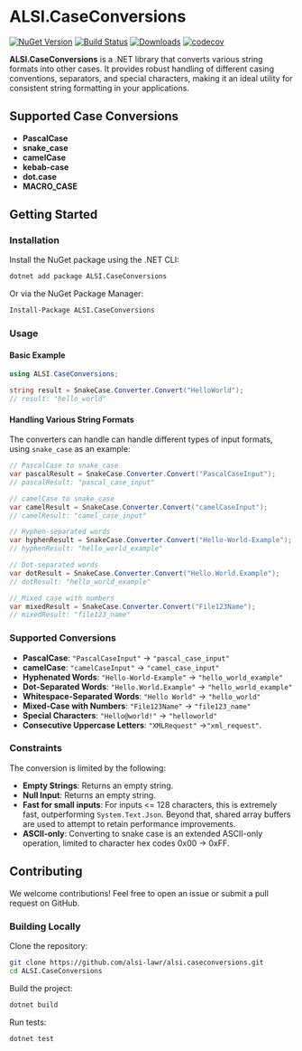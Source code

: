 # ALSI.CaseConversions

[![NuGet Version](https://img.shields.io/nuget/v/ALSI.CaseConversions.svg?style=flat)](https://www.nuget.org/packages/ALSI.CaseConversions/)
[![Build Status](https://github.com/alsi-lawr/alsi.caseconversions/actions/workflows/deploy-nuget.yml/badge.svg)](https://github.com/alsi-lawr/ALSI.CaseConversions/actions)
[![Downloads](https://img.shields.io/nuget/dt/ALSI.CaseConversions.svg?logo=nuget&logoSize=auto)](https://www.nuget.org/packages/ALSI.CaseConversions)
[![codecov](https://codecov.io/gh/alsi-lawr/alsi.caseconversions/graph/badge.svg)](https://codecov.io/gh/alsi-lawr/alsi.caseconversions)

**ALSI.CaseConversions** is a .NET library that converts various string formats into other cases. It provides robust handling of different casing conventions, separators, and special characters, making it an ideal utility for consistent string formatting in your applications.

## Supported Case Conversions

- **PascalCase**
- **snake_case**
- **camelCase**
- **kebab-case**
- **dot.case**
- **MACRO_CASE**

## Getting Started

### Installation

Install the NuGet package using the .NET CLI:

```bash
dotnet add package ALSI.CaseConversions
```

Or via the NuGet Package Manager:

```bash
Install-Package ALSI.CaseConversions
```

### Usage

#### Basic Example

```csharp
using ALSI.CaseConversions;

string result = SnakeCase.Converter.Convert("HelloWorld");
// result: "hello_world"
```

#### Handling Various String Formats

The converters can handle can handle different types of input formats, using `snake_case` as an example:

```csharp
// PascalCase to snake_case
var pascalResult = SnakeCase.Converter.Convert("PascalCaseInput");
// pascalResult: "pascal_case_input"

// camelCase to snake_case
var camelResult = SnakeCase.Converter.Convert("camelCaseInput");
// camelResult: "camel_case_input"

// Hyphen-separated words
var hyphenResult = SnakeCase.Converter.Convert("Hello-World-Example");
// hyphenResult: "hello_world_example"

// Dot-separated words
var dotResult = SnakeCase.Converter.Convert("Hello.World.Example");
// dotResult: "hello_world_example"

// Mixed case with numbers
var mixedResult = SnakeCase.Converter.Convert("File123Name");
// mixedResult: "file123_name"
```

### Supported Conversions

- **PascalCase**: `"PascalCaseInput"` → `"pascal_case_input"`
- **camelCase**: `"camelCaseInput"` → `"camel_case_input"`
- **Hyphenated Words**: `"Hello-World-Example"` → `"hello_world_example"`
- **Dot-Separated Words**: `"Hello.World.Example"` → `"hello_world_example"`
- **Whitespace-Separated Words**: `"Hello World"` → `"hello_world"`
- **Mixed-Case with Numbers**: `"File123Name"` → `"file123_name"`
- **Special Characters**: `"Hello@world!"` → `"helloworld"`
- **Consecutive Uppercase Letters**: `"XMLRequest"` →`"xml_request"`.

### Constraints

The conversion is limited by the following:

- **Empty Strings**: Returns an empty string.
- **Null Input**: Returns an empty string.
- **Fast for small inputs**: For inputs <= 128 characters, this is extremely fast, outperforming `System.Text.Json`. Beyond that, shared array buffers are used to attempt to retain performance improvements.
- **ASCII-only**: Converting to snake case is an extended ASCII-only operation, limited to character hex codes 0x00 -> 0xFF.

## Contributing

We welcome contributions! Feel free to open an issue or submit a pull request on GitHub.

### Building Locally

Clone the repository:

```bash
git clone https://github.com/alsi-lawr/alsi.caseconversions.git
cd ALSI.CaseConversions
```

Build the project:

```bash
dotnet build
```

Run tests:

```bash
dotnet test
```
